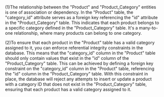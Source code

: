 (1)The relationship between the "Product" and "Product_Category" entities is one of association or dependency. In the "Product" table, the "category_id" attribute serves as a foreign key 
referencing the "id" attribute in the "Product_Category" table. This indicates that each product belongs to a specific category defined in the "Product_Category" table.
It's a many-to-one relationship, where many products can belong to one category.

(2)To ensure that each product in the "Product" table has a valid category assigned to it, you can enforce referential integrity constraints in the database. This means that the "category_id" 
column in the "Product" table should only contain values that exist in the "id" column of the "Product_Category" table. This can be achieved by defining a foreign key constraint on the "category_id" 
column in the "Product" table, referencing the "id" column in the "Product_Category" table. With this constraint in place, the database will reject any attempts to insert or update a product with a 
category ID that does not exist in the "Product_Category" table, ensuring that each product has a valid category assigned to it.
